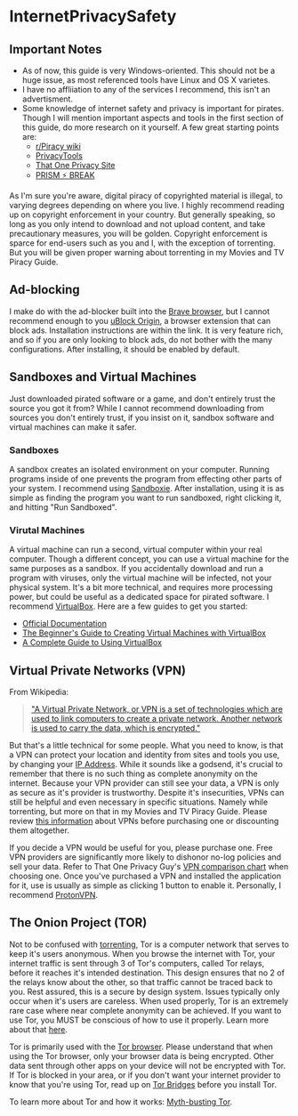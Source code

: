 # InternetPrivacySafety

## Important Notes

- As of now, this guide is very Windows-oriented. This should not be a huge issue, as most referenced tools have Linux and OS X varietes. 
- I have no affliiation to any of the services I recommend, this isn't an advertisment.
- Some knowledge of internet safety and privacy is important for pirates. Though I will mention important aspects and tools in the first section of this guide, do more research on it yourself. A few great starting points are:
    - [r/Piracy wiki](https://www.reddit.com/r/Privacy/wiki/index)
    - [PrivacyTools](https://www.privacytools.io/)
    - [That One Privacy Site](https://thatoneprivacysite.net/about/)
    - [PRISM ⚡ BREAK](https://prism-break.org/en/)

As I'm sure you're aware, digital piracy of copyrighted material is illegal, to varying degrees depending on where you live. I highly recommend reading up on copyright enforcement in your country. But generally speaking, so long as you only intend to download and not upload content, and take precautionary measures, you will be golden. Copyright enforcement is sparce for end-users such as you and I, with the exception of torrenting. But you will be given proper warning about torrenting in my Movies and TV Piracy Guide.

## Ad-blocking

I make do with the ad-blocker built into the [Brave browser](https://brave.com/), but I cannot recommend enough to you [uBlock Origin](https://github.com/gorhill/uBlock), a browser extension that can block ads. Installation instructions are within the link. It is very feature rich, and so if you are only looking to block ads, do not bother with the many configurations. After installing, it should be enabled by default.

## Sandboxes and Virtual Machines

Just downloaded pirated software or a game, and don't entirely trust the source you got it from? While I cannot recommend downloading from sources you don't entirely trust, if you insist on it, sandbox software and virtual machines can make it safer. 

### Sandboxes

A sandbox creates an isolated environment on your computer. Running programs inside of one prevents the program from effecting other parts of your system. I recommend using [Sandboxie](https://www.sandboxie.com/DownloadSandboxie). After installation, using it is as simple as finding the program you want to run sandboxed, right clicking it, and hitting "Run Sandboxed".

### Virutal Machines

A virtual machine can run a second, virtual computer within your real computer. Though a different concept, you can use a virtual machine for the same purposes as a sandbox. If you accidentally download and run a program with viruses, only the virtual machine will be infected, not your physical system. It's a bit more technical, and requires more processing power, but could be useful as a dedicated space for pirated software. I recommend [VirtualBox](https://www.virtualbox.org/wiki/Downloads). Here are a few guides to get you started:

- [Official Documentation](https://www.virtualbox.org/manual/UserManual.html)
- [The Beginner's Guide to Creating Virtual Machines with VirtualBox](https://lifehacker.com/the-beginners-guide-to-creating-virtual-machines-with-v-5204434)
- [A Complete Guide to Using VirtualBox](https://www.nakivo.com/blog/use-virtualbox-quick-overview/)

## Virtual Private Networks (VPN)

From Wikipedia:
> ["A Virtual Private Network, or VPN is a set of technologies which are used to link computers to create a private network. Another network is used to carry the data, which is encrypted."](https://simple.wikipedia.org/wiki/Virtual_private_network)

But that's a little technical for some people. What you need to know, is that a VPN can protect your location and identity from sites and tools you use, by changing your [IP Address](https://simple.wikipedia.org/wiki/IP_address). While it sounds like a godsend, it's crucial to remember that there is no such thing as complete anonymity on the internet. Because your VPN provider can still see your data, a VPN is only as secure as it's provider is trustworthy. Despite it's insecurities, VPNs can still be helpful and even necessary in specific situations. Namely while torrenting, but more on that in my Movies and TV Piracy Guide. Please review [this information](https://www.privacytools.io/providers/vpn/#info) about VPNs before purchasing one or discounting them altogether. 

If you decide a VPN would be useful for you, please purchase one. Free VPN providers are significantly more likely to dishonor no-log policies and sell your data. Refer to That One Privacy Guy's [VPN comparison chart](https://thatoneprivacysite.net/#simle-vpn-comparison) when choosing one. Once you've purchased a VPN and installed the application for it, use is usually as simple as clicking 1 button to enable it. Personally, I recommend [ProtonVPN](https://protonvpn.com).

## The Onion Project (TOR)

Not to be confused with [torrenting](), Tor is a computer network that serves to keep it's users anonymous. When you browse the internet with Tor, your internet traffic is sent through 3 of Tor's computers, called Tor relays, before it reaches it's intended destination. This design ensures that no 2 of the relays know about the other, so that traffic cannot be traced back to you. Rest assured, this is a secure by design system. Issues typically only occur when it's users are careless. When used properly, Tor is an extremely rare case where near complete anonymity can be achieved. If you want to use Tor, you MUST be conscious of how to use it properly. Learn more about that [here](https://www.youtube.com/watch?v=-uDYvy2jQzM).

Tor is primarily used with the [Tor browser](https://www.torproject.org/). Please understand that when using the Tor browser, only your browser data is being encrypted. Other data sent through other apps on your device will not be encrypted with Tor. If Tor is blocked in your area, or if you don't want your internet provider to know that you're using Tor, read up on [Tor Bridges](https://tb-manual.torproject.org/bridges/) before you install Tor. 

To learn more about Tor and how it works: [Myth-busting Tor](https://write.privacytools.io/my-thoughts-on-security/slicing-onions-part-1-myth-busting-tor).